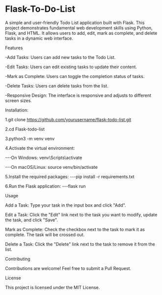 # Flask-To-Do-List
A simple and user-friendly Todo List application built with Flask. This project demonstrates fundamental web development skills using Python, Flask, and HTML. It allows users to add, edit, mark as complete, and delete tasks in a dynamic web interface.


Features

-Add Tasks: Users can add new tasks to the Todo List.

-Edit Tasks: Users can edit existing tasks to update their content.

-Mark as Complete: Users can toggle the completion status of tasks.

-Delete Tasks: Users can delete tasks from the list.

-Responsive Design: The interface is responsive and adjusts to different screen sizes.


Installation:

1.git clone https://github.com/yourusername/flask-todo-list.git

2.cd Flask-todo-list

3.python3 -m venv venv

4.Activate the virtual environment:

---On Windows:
         venv\Scripts\activate
         
---On macOS/Linux:
         source venv/bin/activate
         
5.Install the required packages:
---pip install -r requirements.txt

6.Run the Flask application:
---flask run



Usage

Add a Task: Type your task in the input box and click "Add".

Edit a Task: Click the "Edit" link next to the task you want to modify, update the task, and click "Save".

Mark as Complete: Check the checkbox next to the task to mark it as complete. The task will be crossed out.

Delete a Task: Click the "Delete" link next to the task to remove it from the list.



Contributing

Contributions are welcome! Feel free to submit a Pull Request.



License

This project is licensed under the MIT License.



